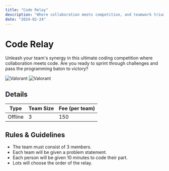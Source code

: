 ```yaml
---
title: "Code Relay"
description: "Where collaboration meets competition, and teamwork triumphs over challenges! Bytes to Brilliance: Unleash Your Coding mastery in the Ultimate Challenge"
date: "2024-02-24"
---
```


# Code Relay

Unleash your team's synergy in this ultimate coding competition where collaboration meets code. Are you ready to sprint through challenges and pass the programming baton to victory?

<div class="lg:flex">
<img src="/posters/2024/valo_A.jpg" alt="Valorant" class="w-full lg:w-96 mx-auto object-cover" />
<img src="/posters/2024/valo_B.jpg" alt="Valorant" class="w-full lg:w-96 mx-auto object-cover" />
</div>



## Details

| Type    | Team Size | Fee (per team) |
| ------- | --------- | -------------- |
| Offline |     3     | 150            |

## Rules & Guidelines

-   The team must consist of 3 members.
-  Each team will be given a problem statement.
-    Each person will be given 10 minutes to code their part. 
-   Lots will choose the order of the relay. 
